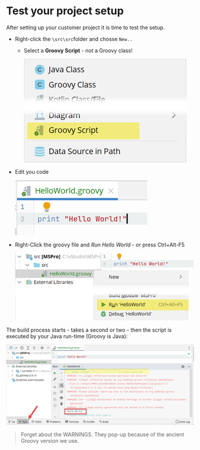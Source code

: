 # Test your project setup

After setting up your customer project it is time to test the setup.

* Right-click the `\src\src`folder and chosse `New..`
  *   Select a **Groovy Script** - not a Groovy class!

      ![Untitled](<../MGF4Boomi - Groovy for Boomi bfadc9ce63764373816fa22fccd3cdc1/Create a Customer Project 2df4a711ccc44a5e8093d52c50fa43a5/Test your project setup 8cfaac77237644e29a4179d91c3cf94e/Untitled.png>)
*   Edit you code

    ![Untitled](<../MGF4Boomi - Groovy for Boomi bfadc9ce63764373816fa22fccd3cdc1/Create a Customer Project 2df4a711ccc44a5e8093d52c50fa43a5/Test your project setup 8cfaac77237644e29a4179d91c3cf94e/Untitled 1.png>)
*   Right-Click the groovy file and _Run Hello World_ - or press Ctrl+Alt-F5

    ![Untitled](<../MGF4Boomi - Groovy for Boomi bfadc9ce63764373816fa22fccd3cdc1/Create a Customer Project 2df4a711ccc44a5e8093d52c50fa43a5/Test your project setup 8cfaac77237644e29a4179d91c3cf94e/Untitled 2.png>)

The build process starts - takes a second or two - then the script is executed by your Java run-time (Groovy is Java):

![Untitled](<../MGF4Boomi - Groovy for Boomi bfadc9ce63764373816fa22fccd3cdc1/Create a Customer Project 2df4a711ccc44a5e8093d52c50fa43a5/Test your project setup 8cfaac77237644e29a4179d91c3cf94e/Untitled 3.png>)

> Forget about the WARNINGS. They pop-up because of the ancient Groovy version we use.
